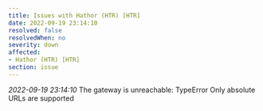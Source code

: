 ```yaml
---
title: Issues with Hathor (HTR) [HTR]
date: 2022-09-19 23:14:10
resolved: false
resolvedWhen: no
severity: down
affected:
- Hathor (HTR) [HTR]
section: issue
---
```


*2022-09-19 23:14:10* The gateway is unreachable: TypeError Only absolute URLs are supported